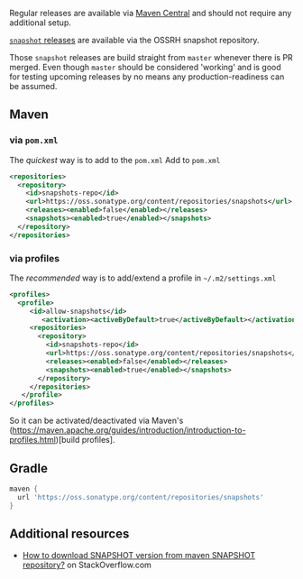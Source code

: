 Regular releases are available via [Maven Central](http://mvnrepository.com/artifact/com.github.derjust/spring-data-dynamodb) and should not require any additional setup.

[`snapshot` releases](https://oss.sonatype.org/content/repositories/snapshots/com/github/derjust/spring-data-dynamodb/) are available via the OSSRH snapshot repository.

Those `snapshot` releases are build straight from `master` whenever there is PR merged. Even though `master` should be considered 'working' and is good for testing upcoming releases by no means any production-readiness can be assumed.

## Maven
### via `pom.xml`
The _quickest_ way is to add to the `pom.xml`
Add to `pom.xml`
```xml
<repositories>
  <repository>
    <id>snapshots-repo</id>
    <url>https://oss.sonatype.org/content/repositories/snapshots</url>
    <releases><enabled>false</enabled></releases>
    <snapshots><enabled>true</enabled></snapshots>
  </repository>
</repositories>
```

### via profiles
The _recommended_ way is to add/extend a profile in `~/.m2/settings.xml` 

```xml
<profiles>
  <profile>
     <id>allow-snapshots</id>
        <activation><activeByDefault>true</activeByDefault></activation>
     <repositories>
       <repository>
         <id>snapshots-repo</id>
         <url>https://oss.sonatype.org/content/repositories/snapshots</url>
         <releases><enabled>false</enabled></releases>
         <snapshots><enabled>true</enabled></snapshots>
       </repository>
     </repositories>
   </profile>
</profiles>
```

So it can be activated/deactivated via Maven's (https://maven.apache.org/guides/introduction/introduction-to-profiles.html)[build profiles].


## Gradle

```gradle
maven {
  url 'https://oss.sonatype.org/content/repositories/snapshots'
}
```

## Additional resources

* [How to download SNAPSHOT version from maven SNAPSHOT repository?](https://stackoverflow.com/questions/7715321/how-to-download-snapshot-version-from-maven-snapshot-repository/7717234#7717234) on StackOverflow.com